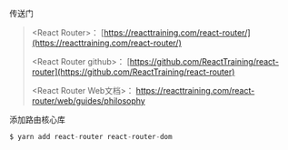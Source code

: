 传送门

> &lt;React Router&gt;： [https://reacttraining.com/react-router/](https://reacttraining.com/react-router/)
>
> &lt;React Router github&gt;： [https://github.com/ReactTraining/react-router](https://github.com/ReactTraining/react-router)
>
> &lt;React Router Web文档&gt;： https://reacttraining.com/react-router/web/guides/philosophy

添加路由核心库

```js
$ yarn add react-router react-router-dom
```



